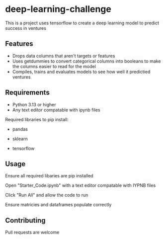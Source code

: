 # deep-learning-challenge
This is a project uses tensorflow to create a deep learning model to predict success in ventures

## Features

- Drops data columns that aren't targets or features
- Uses getdummies to convert categorical columns into booleans to make the columns easier to read for the model
- Compiles, trains and evaluates models to see how well it predictied ventures

## Requirements

- Python 3.13 or higher
- Any text editor compatable with ipynb files

Required libraries to pip install:

- pandas

- sklearn

- tensorflow


## Usage

Ensure all required libaries are pip installed

Open "Starter_Code.ipynb" with a text editor compatable with IYPNB files

Click "Run All" and allow the code to run

Ensure matricies and dataframes populate correctly

## Contributing

Pull requests are welcome
